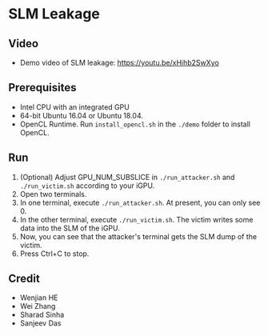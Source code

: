 # SLM Leakage

## Video
* Demo video of SLM leakage: https://youtu.be/xHihb2SwXyo


## Prerequisites
* Intel CPU with an integrated GPU
* 64-bit Ubuntu 16.04 or Ubuntu 18.04.
* OpenCL Runtime. Run `install_opencl.sh` in the `./demo` folder to install OpenCL.

## Run
1. (Optional) Adjust GPU_NUM_SUBSLICE in `./run_attacker.sh` and `./run_victim.sh` according to your iGPU.
2. Open two terminals.
3. In one terminal, execute `./run_attacker.sh`. At present, you can only see 0.
4. In the other terminal, execute `./run_victim.sh`. The victim writes some data into the SLM of the iGPU.
5. Now, you can see that the attacker's terminal gets the SLM dump of the victim.
6. Press Ctrl+C to stop.

## Credit
* Wenjian HE
* Wei Zhang
* Sharad Sinha
* Sanjeev Das

